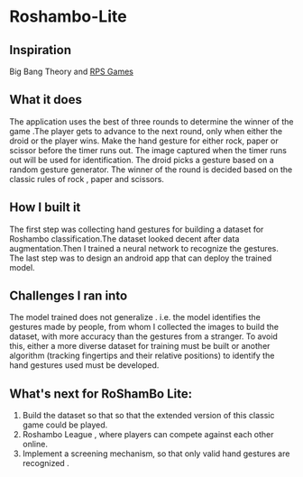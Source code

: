 # Roshambo-Lite

## Inspiration
Big Bang Theory and [RPS Games](http://www.umop.com/rps.htm)

## What it does
The application uses the best of three rounds to determine the winner of the game .The player gets to advance to the next round, only when either the droid or the player wins. Make the hand gesture for either rock, paper or scissor before the timer runs out. The image captured when the timer runs out will be used for identification. The droid picks a gesture based on a random gesture generator. The winner of the round is decided based on the classic rules of rock , paper and scissors. 

## How I built it
The first step was collecting hand gestures for building a dataset for Roshambo classification.The dataset looked decent after data augmentation.Then I trained a neural network to recognize the gestures. The last step was to design an android app that can deploy the trained model.

## Challenges I ran into
The model trained does not generalize . i.e. the model identifies the gestures made by people, from whom I collected the images to build the dataset, with more accuracy than the gestures from a stranger. To avoid this, either  a more diverse dataset for training must be built or another algorithm (tracking fingertips and their relative positions) to identify the hand gestures used must be developed.

## What's next for RoShamBo Lite:
1. Build the dataset so that so that the extended version of this classic game could be played.
2. Roshambo League , where players can compete against each other online.
3. Implement a screening mechanism, so that only valid hand gestures are recognized .
